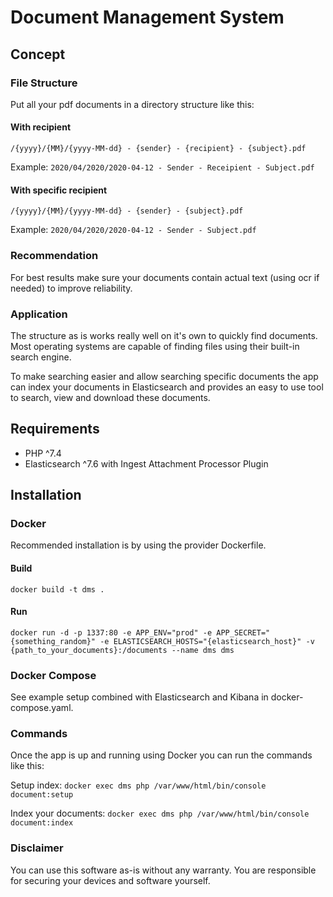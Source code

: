 # Document Management System

## Concept

### File Structure

Put all your pdf documents in a directory structure like this:

#### With recipient

`/{yyyy}/{MM}/{yyyy-MM-dd} - {sender} - {recipient} - {subject}.pdf`

Example:
`2020/04/2020/2020-04-12 - Sender - Receipient - Subject.pdf`

#### With specific recipient

`/{yyyy}/{MM}/{yyyy-MM-dd} - {sender} - {subject}.pdf`

Example:
`2020/04/2020/2020-04-12 - Sender - Subject.pdf`

### Recommendation
For best results make sure your documents contain actual text (using ocr if needed) to improve reliability.

### Application

The structure as is works really well on it's own to quickly find documents.
Most operating systems are capable of finding files using their built-in search engine. 

To make searching easier and allow searching specific documents the app can index your documents 
in Elasticsearch and provides an easy to use tool to search, view and download these documents.

## Requirements

- PHP ^7.4
- Elasticsearch ^7.6 with Ingest Attachment Processor Plugin

## Installation

### Docker

Recommended installation is by using the provider Dockerfile. 

#### Build
`docker build -t dms .`

#### Run
`docker run -d -p 1337:80 -e APP_ENV="prod" -e APP_SECRET="{something_random}" -e ELASTICSEARCH_HOSTS="{elasticsearch_host}" -v {path_to_your_documents}:/documents --name dms dms`

### Docker Compose

See example setup combined with Elasticsearch and Kibana in docker-compose.yaml.

### Commands

Once the app is up and running using Docker you can run the commands like this:

Setup index: `docker exec dms php /var/www/html/bin/console document:setup`

Index your documents: `docker exec dms php /var/www/html/bin/console document:index`

### Disclaimer

You can use this software as-is without any warranty.
You are responsible for securing your devices and software yourself.
